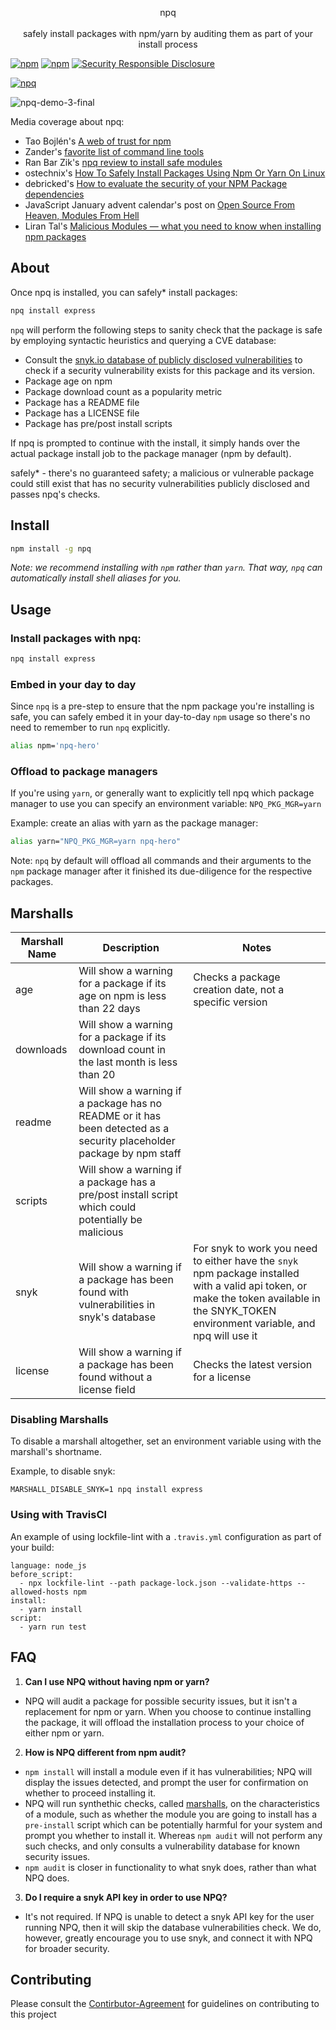 <p align="center">
  npq
	<br>
	<br>
	safely install packages with npm/yarn by auditing them as part of your install process
</p>

[![npm](https://img.shields.io/npm/v/npq.svg)](https://www.npmjs.com/package/npq)
[![npm](https://img.shields.io/npm/l/npq.svg)](https://www.npmjs.com/package/npq)
[![Security Responsible Disclosure](https://img.shields.io/badge/Security-Responsible%20Disclosure-yellow.svg)](./SECURITY.md)


[![npq](https://snyk.io/advisor/npm-package/npq/badge.svg)](https://snyk.io/advisor/npm-package/npq)

![npq-demo-3-final](https://github.com/snyk-labs/npq/blob/main/.github/npq-demo.gif?raw=true)


Media coverage about npq:
- Tao Bojlén's [A web of trust for npm](https://www.btao.org/2020/10/02/npm-trust.html)
- Zander's [favorite list of command line tools](https://zander.wtf/blog/terminal-commands)
- Ran Bar Zik's [npq review to install safe modules](https://internet-israel.com/%D7%A4%D7%99%D7%AA%D7%95%D7%97-%D7%90%D7%99%D7%A0%D7%98%D7%A8%D7%A0%D7%98/%D7%91%D7%A0%D7%99%D7%99%D7%AA-%D7%90%D7%AA%D7%A8%D7%99-%D7%90%D7%99%D7%A0%D7%98%D7%A8%D7%A0%D7%98-%D7%9C%D7%9E%D7%A4%D7%AA%D7%97%D7%99%D7%9D/%D7%91%D7%93%D7%99%D7%A7%D7%94-%D7%A2%D7%9D-npq-%D7%9B%D7%93%D7%99-%D7%9C%D7%95%D7%95%D7%93%D7%90-%D7%94%D7%AA%D7%A7%D7%A0%D7%94-%D7%AA%D7%A7%D7%99%D7%A0%D7%94-%D7%A9%D7%9C-%D7%9E%D7%95%D7%93%D7%95/)
- ostechnix's [How To Safely Install Packages Using Npm Or Yarn On Linux](https://ostechnix.com/how-to-safely-install-packages-using-npm-or-yarn-on-linux)
- debricked's [How to evaluate the security of your NPM Package dependencies](https://debricked.com/blog/2020/03/11/how-to-evaluate-the-security-of-your-npm-package-dependencies)
- JavaScript January advent calendar's post on [Open Source From Heaven, Modules From Hell](https://www.javascriptjanuary.com/blog/open-source-from-heaven-modules-from-hell)
- Liran Tal's [Malicious Modules — what you need to know when installing npm packages](https://medium.com/@liran.tal/malicious-modules-what-you-need-to-know-when-installing-npm-packages-12b2f56d3685)


## About

Once npq is installed, you can safely* install packages:

```bash
npq install express
```

`npq` will perform the following steps to sanity check that the package is safe by employing syntactic heuristics and querying a CVE database:

* Consult the [snyk.io database of publicly disclosed vulnerabilities](https://snyk.io/vuln) to check if a security vulnerability exists for this package and its version.
* Package age on npm
* Package download count as a popularity metric
* Package has a README file
* Package has a LICENSE file
* Package has pre/post install scripts

If npq is prompted to continue with the install, it simply hands over the actual package install job to the package manager (npm by default).

safely* - there's no guaranteed safety; a malicious or vulnerable package could still exist that has no security vulnerabilities publicly disclosed and passes npq's checks.

## Install

```bash
npm install -g npq
```

*Note: we recommend installing with `npm` rather than `yarn`. That way, `npq` can automatically install shell aliases for you.*

## Usage

### Install packages with npq:

```bash
npq install express
```

### Embed in your day to day

Since `npq` is a pre-step to ensure that the npm package you're installing is safe, you can safely embed it in your day-to-day `npm` usage so there's no need to remember to run `npq` explicitly.

```bash
alias npm='npq-hero'
```

### Offload to package managers

If you're using `yarn`, or generally want to explicitly tell npq which package manager to use you can specify an environment variable: `NPQ_PKG_MGR=yarn`

Example: create an alias with yarn as the package manager:

```bash
alias yarn="NPQ_PKG_MGR=yarn npq-hero"
```

Note: `npq` by default will offload all commands and their arguments to the `npm` package manager after it finished its due-diligence for the respective packages.

## Marshalls

| Marshall Name | Description | Notes
| --- | --- | ---
| age | Will show a warning for a package if its age on npm is less than 22 days | Checks a package creation date, not a specific version
| downloads | Will show a warning for a package if its download count in the last month is less than 20
| readme | Will show a warning if a package has no README or it has been detected as a security placeholder package by npm staff
| scripts | Will show a warning if a package has a pre/post install script which could potentially be malicious
| snyk | Will show a warning if a package has been found with vulnerabilities in snyk's database | For snyk to work you need to either have the `snyk` npm package installed with a valid api token, or make the token available in the SNYK_TOKEN environment variable, and npq will use it
| license | Will show a warning if a package has been found without a license field | Checks the latest version for a license

### Disabling Marshalls

To disable a marshall altogether, set an environment variable using with the marshall's shortname.

Example, to disable snyk:

```
MARSHALL_DISABLE_SNYK=1 npq install express
```

### Using with TravisCI

An example of using lockfile-lint with a `.travis.yml` configuration as part of your build:

```
language: node_js
before_script:
  - npx lockfile-lint --path package-lock.json --validate-https --allowed-hosts npm
install:
  - yarn install
script:
  - yarn run test
```

## FAQ
1. **Can I use NPQ without having npm or yarn?**
* NPQ will audit a package for possible security issues, but it isn't a replacement for npm or yarn. When you choose to continue installing the package, it will offload the installation process to your choice of either npm or yarn.
2. **How is NPQ different from npm audit?**
* `npm install` will install a module even if it has vulnerabilities; NPQ will display the issues detected, and prompt the user for confirmation on whether to proceed installing it.
* NPQ will run synthethic checks, called [marshalls](https://github.com/snyk-labs/npq#marshalls), on the characteristics of a module, such as whether the module you are going to install has a `pre-install` script which can be potentially harmful for your system and prompt you whether to install it. Whereas `npm audit` will not perform any such checks, and only consults a vulnerability database for known security issues.
* `npm audit` is closer in functionality to what snyk does, rather than what NPQ does.
3. **Do I require a snyk API key in order to use NPQ?**
* It's not required. If NPQ is unable to detect a snyk API key for the user running NPQ, then it will skip the database vulnerabilities check. We do, however, greatly encourage you to use snyk, and connect it with NPQ for broader security.

## Contributing

Please consult the [Contirbutor-Agreement](https://github.com/snyk-labs/npq/blob/master/Contirbutor-Agreement.md) for guidelines on contributing to this project
